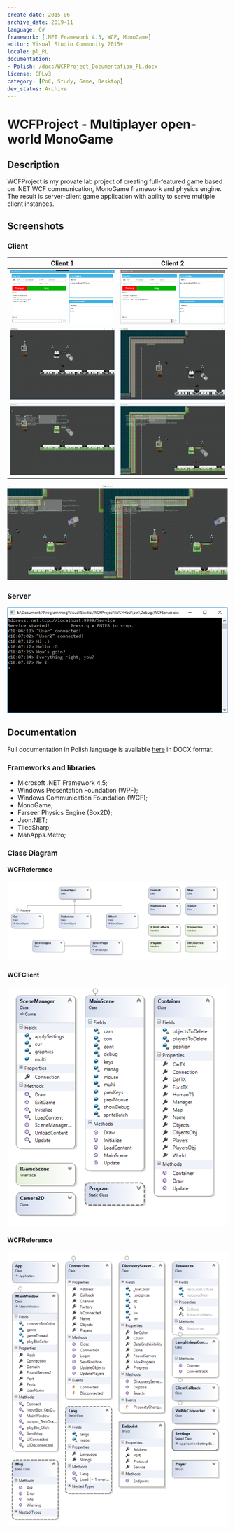 ```yaml
---
create_date: 2015-06
archive_date: 2019-11
language: C#
framework: [.NET Framework 4.5, WCF, MonoGame]
editor: Visual Studio Community 2015+
locale: pl_PL
documentation:
- Polish: /docs/WCFProject_Documentation_PL.docx
license: GPLv3
category: [PoC, Study, Game, Desktop]
dev_status: Archive
---
```


# WCFProject - Multiplayer open-world Mono**Game**

## Description

WCFProject is my provate lab project of creating full-featured game based on .NET WCF communication, MonoGame framework and physics engine. The result is server-client game application with ability to serve multiple client instances.

## Screenshots

### Client

Client 1 | Client 2
:---: | :---:
![Client Launcher 1](docs/screenshots/client_launcher.png) | ![Client Launcher 2](docs/screenshots/client_launcher2.png)
![Client Window 1](docs/screenshots/client_window.png) | ![Client Window 2](docs/screenshots/client_window2.png)
![Client Window Debug 1](docs/screenshots/client_window_debug.png) | ![Client Window Debug 2](docs/screenshots/client_window_debug2.png)

![Client Window Debug Side](docs/screenshots/client_window_debug_side.png)

### Server

![Console Window](docs/screenshots/console_window2.png)

## Documentation

Full documentation in Polish language is available [here](docs/WCFProject_Documentation_PL.docx) in DOCX format.

### Frameworks and libraries

- Microsoft .NET Framework 4.5;
- Windows Presentation Foundation (WPF);
- Windows Communication Foundation (WCF);
- MonoGame;
- Farseer Physics Engine (Box2D);
- Json.NET;
- TiledSharp;
- MahApps.Metro;

### Class Diagram

#### WCFReference

![Class Diagram](docs/diagrams/WCFReference_Diagram.png)

#### WCFClient

![Class Diagram](docs/diagrams/WCFClient_Diagram.png)

#### WCFReference

![Class Diagram](docs/diagrams/WCFServer_Diagram.png)
